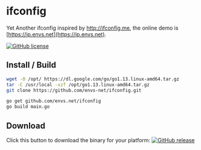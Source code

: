 ifconfig
========

Yet Another ifconfig inspired by http://ifconfig.me, the online demo is [https://ip.envs.net](https://ip.envs.net).

[![GitHub license](https://img.shields.io/badge/license-MIT-blue.svg)](https://raw.githubusercontent.com/envs-net/ifconfig/master/LICENSE)


Install / Build
----
```bash
wget -O /opt/ https://dl.google.com/go/go1.13.linux-amd64.tar.gz
tar -C /usr/local -xzf /opt/go1.13.linux-amd64.tar.gz
git clone https://github.com/envs-net/ifconfig.git

go get github.com/envs.net/ifconfig
go build main.go
```

Download
----

Click this button to download the binary for your platform: [![GitHub release](https://img.shields.io/github/release/dfordsoft/ifconfig.svg?maxAge=2592000)](https://github.com/dfordsoft/ifconfig/releases)
